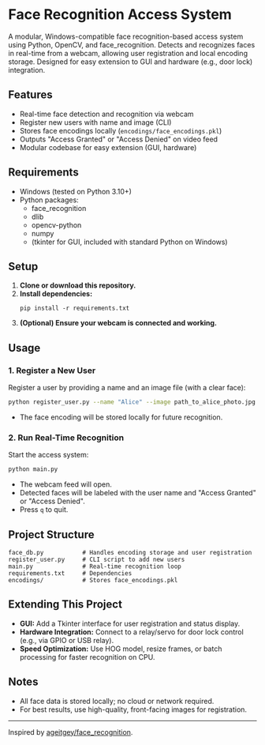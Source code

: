 # Face Recognition Access System

A modular, Windows-compatible face recognition-based access system using Python, OpenCV, and face_recognition. Detects and recognizes faces in real-time from a webcam, allowing user registration and local encoding storage. Designed for easy extension to GUI and hardware (e.g., door lock) integration.

## Features
- Real-time face detection and recognition via webcam
- Register new users with name and image (CLI)
- Stores face encodings locally (`encodings/face_encodings.pkl`)
- Outputs "Access Granted" or "Access Denied" on video feed
- Modular codebase for easy extension (GUI, hardware)

## Requirements
- Windows (tested on Python 3.10+)
- Python packages:
  - face_recognition
  - dlib
  - opencv-python
  - numpy
  - (tkinter for GUI, included with standard Python on Windows)

## Setup
1. **Clone or download this repository.**
2. **Install dependencies:**
   ```
   pip install -r requirements.txt
   ```
3. **(Optional) Ensure your webcam is connected and working.**

## Usage
### 1. Register a New User
Register a user by providing a name and an image file (with a clear face):
```bash
python register_user.py --name "Alice" --image path_to_alice_photo.jpg
```
- The face encoding will be stored locally for future recognition.

### 2. Run Real-Time Recognition
Start the access system:
```bash
python main.py
```
- The webcam feed will open.
- Detected faces will be labeled with the user name and "Access Granted" or "Access Denied".
- Press `q` to quit.

## Project Structure
```
face_db.py           # Handles encoding storage and user registration
register_user.py     # CLI script to add new users
main.py              # Real-time recognition loop
requirements.txt     # Dependencies
encodings/           # Stores face_encodings.pkl
```

## Extending This Project
- **GUI:** Add a Tkinter interface for user registration and status display.
- **Hardware Integration:** Connect to a relay/servo for door lock control (e.g., via GPIO or USB relay).
- **Speed Optimization:** Use HOG model, resize frames, or batch processing for faster recognition on CPU.

## Notes
- All face data is stored locally; no cloud or network required.
- For best results, use high-quality, front-facing images for registration.

---
Inspired by [ageitgey/face_recognition](https://github.com/ageitgey/face_recognition). 